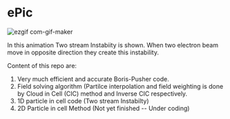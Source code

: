 # ePic
![ezgif com-gif-maker](https://user-images.githubusercontent.com/84239317/190363840-189a7c24-8faa-42f8-9696-06ac12792d83.gif)

In this animation Two stream Instabiity is shown.
When two electron beam move in opposite direction they create this instability.

Content of this repo are:
1. Very much efficient and accurate Boris-Pusher code.
2. Field solving algorithm (Partilce interpolation and field weighting is done by Cloud in Cell (CIC) method and Inverse CIC respectively.
3. 1D particle in cell code (Two stream Instabilty)
4. 2D Particle in cell Method (Not yet finished -- Under coding)
